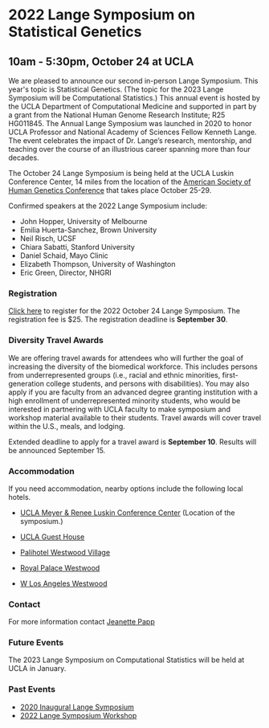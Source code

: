 # 2022 Lange Symposium on Statistical Genetics
## 10am - 5:30pm, October 24 at UCLA
We are pleased to announce our second in-person Lange Symposium. This year's topic is Statistical Genetics. (The topic for the 2023 Lange Symposium will be Computational Statistics.) This annual event is hosted by the UCLA Department of Computational Medicine and supported in part by a grant from the National Human Genome Research Institute; R25 HG011845. The Annual Lange Symposium was launched in 2020 to honor UCLA Professor and National Academy of Sciences Fellow Kenneth Lange. The event celebrates the impact of Dr. Lange’s research, mentorship, and teaching over the course of an illustrious career spanning more than four decades.

The October 24 Lange Symposium is being held at the UCLA Luskin Conference Center, 14 miles from the location of the [American Society of Human Genetics Conference](https://www.ashg.org/meetings/2022-annual-meeting/) that takes place October 25-29.


Confirmed speakers at the 2022 Lange Symposium include:
- John Hopper, University of Melbourne
- Emilia Huerta-Sanchez, Brown University
- Neil Risch, UCSF
- Chiara Sabatti, Stanford University
- Daniel Schaid, Mayo Clinic
- Elizabeth Thompson, University of Washington
- Eric Green, Director, NHGRI

### Registration

[Click here](https://uclahs.az1.qualtrics.com/jfe/form/SV_3Prn2EMtbUjYHVs) to register for the 2022 October 24 Lange Symposium. The registration fee is $25. The registration deadline is **September 30**.

### Diversity Travel Awards

We are offering travel awards for attendees who will further the goal of increasing the diversity of the biomedical workforce. This includes persons from underrepresented groups (i.e., racial and ethnic minorities, first-generation college students, and persons with disabilities). You may also apply if you are faculty from an advanced degree granting institution with a high enrollment of underrepresented minority students, who would be interested in partnering with UCLA faculty to make symposium and workshop material available to their students. Travel awards will cover travel within the U.S., meals, and lodging.

Extended deadline to apply for a travel award is **September 10**. Results will be announced September 15.

### Accommodation

If you need accommodation, nearby options include the following local hotels.

- [UCLA Meyer & Renee Luskin Conference Center](https://luskinconferencecenter.ucla.edu/hotels-near-ucla/standard-rooms/)
(Location of the symposium.)

- [UCLA Guest House](http://guesthouse.ucla.edu/)

- [Palihotel Westwood Village](https://www.palisociety.com/hotels/westwood-village)

- [Royal Palace Westwood](http://www.royalpalacewestwood.com/)

- [W Los Angeles Westwood](https://www.marriott.com/en-us/hotels/laxwb-w-los-angeles-west-beverly-hills/overview/)

### Contact

For more information contact [Jeanette Papp](mailto:jcpapp@ucla.edu?subject=Lange_Symposium)

### Future Events
The 2023 Lange Symposium on Computational Statistics will be held at UCLA in January.

### Past Events
- [2020 Inaugural Lange Symposium](https://langesymposium.github.io/2020/)
- [2022 Lange Symposium Workshop](https://langesymposium.github.io/2022-July-Workshop/)
